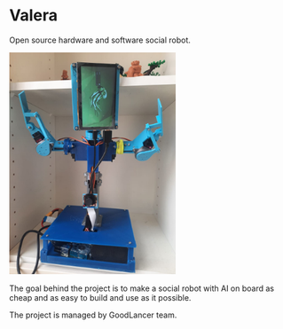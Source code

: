 # Valera
Open source hardware and software social robot.

<img src="Valera.jpg" width="300">

The goal behind the project is to make a social robot with AI on board as cheap and as easy to build and use as it possible.

The project is managed by GoodLancer team.